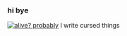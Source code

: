 ### hi bye

<!--
**uint128-t/uint128-t** is a ✨ _special_ ✨ repository because its `README.md` (this file) appears on your GitHub profile.

Here are some ideas to get you started:

- 🔭 I’m currently working on ...
- 🌱 I’m currently learning ...
- 👯 I’m looking to collaborate on ...
- 🤔 I’m looking for help with ...
- 💬 Ask me about ...
- 📫 How to reach me: ...
- 😄 Pronouns: ...
- ⚡ Fun fact: ...
-->

[![alive? probably](https://shields.io/badge/Alive-Probably-blue)](https://youtube.com/watch?v=dQw4w9WgXcQ )
I write cursed things
